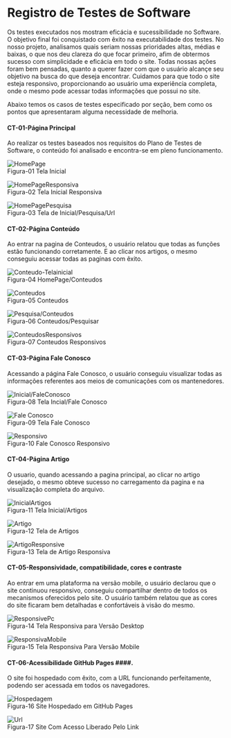 # Registro de Testes de Software #

Os testes executados nos mostram eficácia e sucessibilidade no Software. O objetivo final foi conquistado com êxito na executabilidade dos testes.
No nosso projeto, analisamos quais seriam nossas prioridades altas, médias e baixas, o que nos deu clareza do que focar primeiro, afim de obtermos sucesso com simplicidade e eficácia em todo o site.
Todas nossas ações foram bem pensadas, quanto a querer fazer com que o usuário alcançe seu objetivo na busca do que deseja encontrar. Cuidamos para que todo o site esteja responsivo, proporcionando ao usuário uma experiência completa, onde o mesmo pode acessar todas informações que possui no site.

Abaixo temos os casos de testes especificado por seção, bem como os pontos que apresentaram alguma necessidade de melhoria.

#### CT-01-Página Principal ####

Ao realizar os testes baseados nos requisitos do Plano de Testes de Software, o conteúdo foi analisado e encontra-se em pleno funcionamento.

![HomePage](https://thumbs2.imgbox.com/b8/42/5yd15jjM_t.jpg)
</br>
Figura-01 Tela Inicial
</br>

![HomePageResponsiva](https://thumbs2.imgbox.com/0a/62/QQKgnNGX_t.jpg)
</br>
Figura-02 Tela Inicial Responsiva
</br>

![HomePagePesquisa](https://thumbs2.imgbox.com/94/5c/S0AZ7qY0_t.png)
</br>
Figura-03 Tela de Inicial/Pesquisa/Url
</br>

#### CT-02-Página Conteúdo ####

Ao entrar na pagina de Conteudos, o usuário relatou que todas as funções estão funcionando corretamente. E ao clicar nos artigos, o mesmo conseguiu acessar todas as paginas com êxito.

![Conteudo-Telainicial](https://thumbs2.imgbox.com/59/84/TkEDN6jA_t.png)
</br>
Figura-04 HomePage/Conteudos
</br>

![Conteudos](https://thumbs2.imgbox.com/f9/38/g7QZARLR_t.png)
</br>
Figura-05 Conteudos
</br>

![Pesquisa/Conteudos](https://thumbs2.imgbox.com/18/1e/jox7PFEG_t.png)
</br>
Figura-06 Conteudos/Pesquisar
</br>

![ConteudosResponsivos](https://thumbs2.imgbox.com/f3/38/MjtrDcAQ_t.jpg)
</br>
Figura-07 Conteudos Responsivos
</br>

#### CT-03-Página Fale Conosco ####

Acessando a página Fale Conosco, o usuário conseguiu visualizar todas  as informações referentes aos meios de comunicações com os mantenedores.

![Inicial/FaleConosco](https://thumbs2.imgbox.com/85/27/2bsfba4i_t.png)
</br>
Figura-08 Tela Incial/Fale Conosco
</br>

![Fale Conosco](https://thumbs2.imgbox.com/5a/07/002Ntp9q_t.png)
</br>
Figura-09 Tela Fale Conosco
</br>

![Responsivo](https://thumbs2.imgbox.com/14/b0/BKiOdXg1_t.jpg)
</br>
Figura-10 Fale Conosco Responsivo
</br>


#### CT-04-Página Artigo ####

O usuario, quando acessando a pagina principal, ao clicar no artigo desejado, o mesmo obteve sucesso no carregamento da pagina e na visualização completa do arquivo.

![InicialArtigos](https://thumbs2.imgbox.com/f3/87/73fXctEX_t.png)
</br>
Figura-11 Tela Inicial/Artigos
</br>

![Artigo](https://thumbs2.imgbox.com/09/4b/tpjTSSSo_t.png)
</br>
Figura-12 Tela de Artigos
</br>


![ArtigoResponsive](https://thumbs2.imgbox.com/9a/e7/e63g95UP_t.jpg)
</br>
Figura-13 Tela de Artigo Responsiva
</br>


#### CT-05-Responsividade, compatibilidade, cores e contraste ####

Ao entrar em uma plataforma na versão mobile, o usuário declarou que o site continuou responsivo, conseguiu compartilhar dentro de todos os mecanismos oferecidos pelo site. O usuário também relatou que as cores do site ficaram bem detalhadas e confortáveis à visão do mesmo.

![ResponsivePc](https://thumbs2.imgbox.com/2a/ae/lrUTfbc0_t.jpg)
</br>
Figura-14 Tela Responsiva para Versão Desktop
</br>


![ResponsivaMobile](https://thumbs2.imgbox.com/42/2a/n2TPWIN0_t.jpg)
</br>
Figura-15 Tela Responsiva Para Versão Mobile
</br>

#### CT-06-Acessibilidade GitHub Pages ####.

O site foi hospedado com êxito, com a URL funcionando perfeitamente, podendo ser acessada em todos os navegadores.

![Hospedagem](https://thumbs2.imgbox.com/e0/4e/xjsVKgkr_t.png)
</br>
Figura-16 Site Hospedado em GitHub Pages
</br>

![Url](https://thumbs2.imgbox.com/29/d5/BE3ysenk_t.png)
</br>
Figura-17 Site Com Acesso Liberado Pelo Link
</br>


